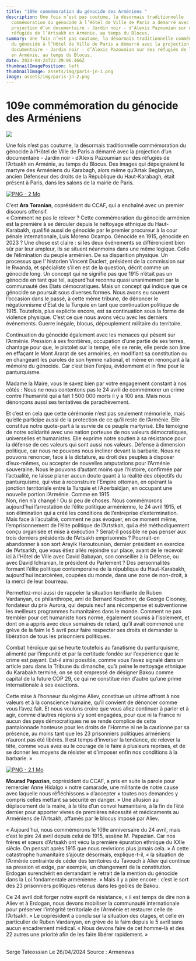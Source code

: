 ```yaml
---
title: "109e commémoration du génocide des Arméniens "
description: Une fois n’est pas coutume, la désormais traditionnelle
  commémoration du génocide à l’Hôtel de Ville de Paris a démarré avec la
  projection d’un documentaire - Jardin noir - d’Alexis Pazoumian sur des
  réfugiés de l’Artsakh en Arménie, au temps du Blocus.
summary: Une fois n’est pas coutume, la désormais traditionnelle commémoration
  du génocide à l’Hôtel de Ville de Paris a démarré avec la projection d’un
  documentaire - Jardin noir - d’Alexis Pazoumian sur des réfugiés de l’Artsakh
  en Arménie, au temps du Blocus.
date: 2024-04-24T22:29:06.466Z
thumbnailImagePosition: left
thumbnailImage: assets/img/paris-jn-1.png
image: assets/img/paris-jn-2.png
---
```

<!--StartFragment-->

# 109e commémoration du génocide des Arméniens

![](https://www.armenews.com/local/cache-gd2/22/6ebb036fafb10241987742b6e95cfd.png)

Une fois n’est pas coutume, la désormais traditionnelle commémoration du génocide à l’Hôtel de Ville de Paris a démarré avec la projection d’un documentaire - Jardin noir - d’Alexis Pazoumian sur des réfugiés de l’Artsakh en Arménie, au temps du Blocus. Des images qui dépeignaient le martyre des Arméniens du Karabagh, alors même qu’Artak Beglaryan, ancien Défenseur des droits de la République du Haut-Karabagh, était présent à Paris, dans les salons de la mairie de Paris.

[![PNG - 2 Mo](https://www.armenews.com/local/cache-vignettes/L670xH417/capture_d_e_cran_2024-04-24_a_16.40_52-43ec0.png?1713970761)](https://www.armenews.com/IMG/png/4/3/6/capture_d_e_cran_2024-04-24_a_16.40_52.png "png/4/3/6/capture_d_e_cran_2024-04-24_a_16.40_52.png")

C’est **Ara Toranian**, coprésident du CCAF, qui a enchaîné avec un premier discours offensif.\
« Comment ne pas le relever ? Cette commémoration du génocide arménien est la première à se dérouler depuis le nettoyage ethnique du Haut-Karabakh, qualifié aussi de génocide par le premier procureur à la cour pénale internationale, Luis Moreno Ocampo. Génocide en 1915, génocide en 2023 ? Une chose est claire : si les deux événements se différencient bien sûr par leur ampleur, ils se situent néanmoins dans une même logique. Celle de l’élimination du peuple arménien. De sa disparition physique. Un processus que l’ historien Vincent Duclert, président de la commission sur le Rwanda, et spécialiste s’il en est de la question, décrit comme un génocide long. Un concept qui ne signifie pas que 1915 n’était pas un génocide en tant que tel, aujourd’hui reconnu quasi unanimement par la communauté des États démocratiques. Mais un concept qui indique que ce génocide se poursuit sous diverses formes. Nous avons eu souvent l’occasion dans le passé, à cette même tribune, de dénoncer le négationnisme d’État de la Turquie en tant que continuation politique de 1915. Toutefois, plus explicite encore, est sa continuation sous la forme de violence physique. C’est ce que nous avons vécu avec les derniers événements. Guerre inégale, blocus, dépeuplement militaire du territoire.

Continuation du génocide également avec les menaces qui pèsent sur l’Arménie. Pression à ses frontières, occupation d’une partie de ses terres, chantage pour que, le pistolet sur la tempe, elle se renie, elle perde son âme en effaçant le Mont Ararat de ses armoiries, en modifiant sa constitution ou en changeant les paroles de son hymne national, et même en renonçant à la mémoire du génocide. Car c’est bien l’enjeu, évidemment et in fine pour le panturquisme.

Madame la Maire, vous le savez bien par votre engagement constant à nos côtés : Nous ne nous contentons pas le 24 avril de commémorer un crime contre l’humanité qui a fait 1 500 000 morts il y a 100 ans. Mais nous dénonçons aussi ses tentatives de parachèvement.

Et c’est en cela que cette cérémonie n’est pas seulement mémorielle, mais qu’elle participe aussi de la protection de ce qu’il reste de l’Arménie. Elle constitue notre quote-part à la survie de ce peuple martyrisé. Elle témoigne de notre solidarité avec une nation porteuse de nos valeurs démocratiques, universelles et humanistes. Elle exprime notre soutien à sa résistance pour la défense de ces valeurs qui sont aussi nos valeurs. Défense à dimension politique, car nous ne pouvons nous incliner devant la barbarie. Nous ne pouvons renoncer, face à la dictature, au droit des peuples à disposer d’eux-mêmes, ou accepter de nouvelles amputations pour l’Arménie souveraine. Nous le pouvons d’autant moins que l’histoire, confirmée par l’actualité, ne laisse planer aucun doute quant à la réalité des objectifs du panturquisme, qui vise à reconstruire l’Empire ottoman, en opérant la jonction territoriale entre la Turquie et l’Azerbaïdjan, en occupant une nouvelle portion l’Arménie. Comme en 1915.\
Non, rien n’a changé ! Ou si peu de choses. Nous commémorons aujourd’hui l’arrestation de l’élite politique arménienne, le 24 avril 1915, et son élimination qui a créé les conditions de l’entreprise d’extermination. Mais face à l’acutalité, comment ne pas évoquer, en ce moment même, l’emprisonnement de l’élite politique de l’Artstkah, qui a été méthodiquement conçu organisée et mise à exécution ? Serait-il possible ne pas penser aux trois derniers présidents de l’Artsakh emprisonnés ? Pourrait-on abandonner à son sort Arayik Haroutounian, dernier président en exercice de l’Artsarkh, que vous étiez allés rejoindre sur place, avant de le recevoir ici à l’Hôtel de Ville avec David Babayan, son conseiller à la Défense, ou avec David Ichranian, le président du Parlement ? Des personnalités formant l’élite politique contemporaine de la république du Haut-Karabakh, aujourd’hui incarcérées, coupées du monde, dans une zone de non-droit, à la merci de leur bourreau.

Permettez-moi aussi de rappeler la situation terrifiante de Ruben Vardanyan, ce philanthrope, ami de Bernard Kouchner, de George Clooney, fondateur du prix Aurora, qui depuis neuf ans récompense et subventionne les meilleurs programmes humanitaires dans le monde. Comment ne pas trembler pour cet humaniste hors norme, également soumis à l’isolement, et dont on a appris avec deux semaines de retard, qu’il avait commencé une grève de la faim le 5 avril pour faire respecter ses droits et demander la libération de tous les prisonniers politiques.

Combat héroïque qui se heurte toutefois au fanatisme du panturquisme, alimenté par l’impunité et par la certitude fondée sur l’expérience que le crime est payant. Est-il ainsi possible, comme vous l’avez signalé dans un article paru dans la Tribune du dimanche, qu’à peine le nettoyage ethnique du Karabakh terminé, on se soit empressé de désigner Bakou comme capital de la future COP 29, ce qui ne constitue rien d’autre qu’une prime internationale à ses exactions.

Cette mise à l’honneur du régime Aliev, constitue un ultime affront à nos valeurs et à la conscience humaine, qu’il convient de dénoncer comme vous l’avez fait. Et nous voulons croire que vous allez continuer à parler et à agir, comme d’autres régions s’y sont engagées, pour que ni la France ni aucun des pays démocratiques ne se rende complice de cette pantalonnade honteuse pour les droits de l’Homme ni ne la cautionne par sa présence, au moins tant que les 23 prisonniers politiques arméniens n’auront pas été libérés. Il est temps d’inverser la tendance, de relever la tête, comme vous avez eu le courage de le faire à plusieurs reprises, et de se donner les moyens de résister et d’imposer enfin nos conditions à la barbarie. »

[![PNG - 2.1 Mo](https://www.armenews.com/local/cache-vignettes/L670xH464/capture_d_e_cran_2024-04-24_a_16.41_24-014e4.png?1713970761)](https://www.armenews.com/IMG/png/f/7/f/capture_d_e_cran_2024-04-24_a_16.41_24.png "png/f/7/f/capture_d_e_cran_2024-04-24_a_16.41_24.png")

**Mourad Papazian**, coprésident du CCAF, a pris en suite la parole pour remercier Anne Hidalgo « notre camarade, une militante de notre cause avec laquelle nous réfléchissons » d’accepter « toutes nos demandes y compris celles mettant sa sécurité en danger. » Une allusion au déplacement de la maire, à la tête d’un convoi humanitaire, à la fin de l’été dernier pour apporter vivres de premières nécessité et médicaments au Arméniens de l’Artsakh, affamés par le blocus imposé par Aliev.

« Aujourd’hui, nous commémorons le 109e anniversaire du 24 avril, mais c’est le pire 24 avril depuis celui de 1915, assène M. Papazian. Car nos frères et sœurs d’Artsakh ont vécu la première épuration ethnique du XXIe siècle. On pensait après 1915 que nous revivrions plus jamais cela. » A cette catastrophe humanitaire s’ajoute désormais, explique-t-il, « la situation de l’Arménie contrainte de céder des territoires du Tavouch à Aliev qui continue sa pression et exige, par exemple, un changement de la constitution. Erdogan surenchérit en demandant le retrait de la mention du génocide dans la Loi fondamentale arménienne. » Mais il y a pire encore : c’est le sort des 23 prisonniers politiques retenus dans les geôles de Bakou.

Ce 24 avril doit forger notre esprit de résistance, « il est temps de dire non à Aliev et à Erdogan, nous devons mobiliser la communauté internationale pour préserver l’intégrité territoriale de l’Arménie et restaurer celle de l’Artsakh. » Le coprésident a conclu sur la situation des otages, et celle en particulier de Ruben Vardanyan, en grève de la faim depuis le 5 avril sans aucun encadrement médical. « Nous devons faire de cet homme-là et des 22 autres une priorité afin de les faire libérer rapidement. »

\
Serge Tateossian Le 26/04/2024 Source : Armenews